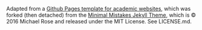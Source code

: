 Adapted from a [Github Pages template for academic websites](https://academicpages.github.io/), which was forked (then detached) from the [Minimal Mistakes Jekyll Theme](https://mmistakes.github.io/minimal-mistakes/), which is © 2016 Michael Rose and released under the MIT License. See LICENSE.md.
